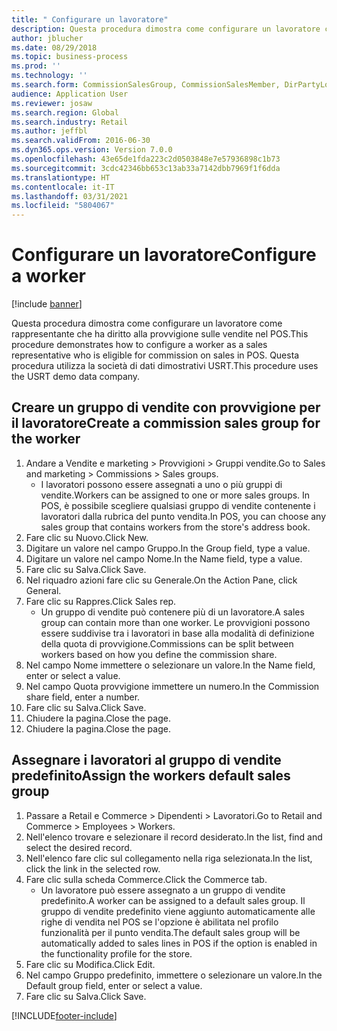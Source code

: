 ```yaml
---
title: " Configurare un lavoratore"
description: Questa procedura dimostra come configurare un lavoratore come rappresentante che ha diritto alla provvigione sulle vendite nel POS.
author: jblucher
ms.date: 08/29/2018
ms.topic: business-process
ms.prod: ''
ms.technology: ''
ms.search.form: CommissionSalesGroup, CommissionSalesMember, DirPartyLookup, HcmWorker
audience: Application User
ms.reviewer: josaw
ms.search.region: Global
ms.search.industry: Retail
ms.author: jeffbl
ms.search.validFrom: 2016-06-30
ms.dyn365.ops.version: Version 7.0.0
ms.openlocfilehash: 43e65de1fda223c2d0503848e7e57936898c1b73
ms.sourcegitcommit: 3cdc42346bb653c13ab33a7142dbb7969f1f6dda
ms.translationtype: HT
ms.contentlocale: it-IT
ms.lasthandoff: 03/31/2021
ms.locfileid: "5804067"
---
```

# <a name="configure-a-worker"></a><span data-ttu-id="ca9bd-103"> Configurare un lavoratore</span><span class="sxs-lookup"><span data-stu-id="ca9bd-103">Configure a worker</span></span>

[!include [banner](../includes/banner.md)]

<span data-ttu-id="ca9bd-104">Questa procedura dimostra come configurare un lavoratore come rappresentante che ha diritto alla provvigione sulle vendite nel POS.</span><span class="sxs-lookup"><span data-stu-id="ca9bd-104">This procedure demonstrates how to configure a worker as a sales representative who is eligible for commission on sales in POS.</span></span> <span data-ttu-id="ca9bd-105">Questa procedura utilizza la società di dati dimostrativi USRT.</span><span class="sxs-lookup"><span data-stu-id="ca9bd-105">This procedure uses the USRT demo data company.</span></span>


## <a name="create-a-commission-sales-group-for-the-worker"></a><span data-ttu-id="ca9bd-106">Creare un gruppo di vendite con provvigione per il lavoratore</span><span class="sxs-lookup"><span data-stu-id="ca9bd-106">Create a commission sales group for the worker</span></span>
1. <span data-ttu-id="ca9bd-107">Andare a Vendite e marketing > Provvigioni > Gruppi vendite.</span><span class="sxs-lookup"><span data-stu-id="ca9bd-107">Go to Sales and marketing > Commissions > Sales groups.</span></span>
    * <span data-ttu-id="ca9bd-108">I lavoratori possono essere assegnati a uno o più gruppi di vendite.</span><span class="sxs-lookup"><span data-stu-id="ca9bd-108">Workers can be assigned to one or more sales groups.</span></span> <span data-ttu-id="ca9bd-109">In POS, è possibile scegliere qualsiasi gruppo di vendite contenente i lavoratori dalla rubrica del punto vendita.</span><span class="sxs-lookup"><span data-stu-id="ca9bd-109">In POS, you can choose any sales group that contains workers from the store's address book.</span></span>  
2. <span data-ttu-id="ca9bd-110">Fare clic su Nuovo.</span><span class="sxs-lookup"><span data-stu-id="ca9bd-110">Click New.</span></span>
3. <span data-ttu-id="ca9bd-111">Digitare un valore nel campo Gruppo.</span><span class="sxs-lookup"><span data-stu-id="ca9bd-111">In the Group field, type a value.</span></span>
4. <span data-ttu-id="ca9bd-112">Digitare un valore nel campo Nome.</span><span class="sxs-lookup"><span data-stu-id="ca9bd-112">In the Name field, type a value.</span></span>
5. <span data-ttu-id="ca9bd-113">Fare clic su Salva.</span><span class="sxs-lookup"><span data-stu-id="ca9bd-113">Click Save.</span></span>
6. <span data-ttu-id="ca9bd-114">Nel riquadro azioni fare clic su Generale.</span><span class="sxs-lookup"><span data-stu-id="ca9bd-114">On the Action Pane, click General.</span></span>
7. <span data-ttu-id="ca9bd-115">Fare clic su Rappres.</span><span class="sxs-lookup"><span data-stu-id="ca9bd-115">Click Sales rep.</span></span>
    * <span data-ttu-id="ca9bd-116">Un gruppo di vendite può contenere più di un lavoratore.</span><span class="sxs-lookup"><span data-stu-id="ca9bd-116">A sales group can contain more than one worker.</span></span> <span data-ttu-id="ca9bd-117">Le provvigioni possono essere suddivise tra i lavoratori in base alla modalità di definizione della quota di provvigione.</span><span class="sxs-lookup"><span data-stu-id="ca9bd-117">Commissions can be split between workers based on how you define the commission share.</span></span>  
8. <span data-ttu-id="ca9bd-118">Nel campo Nome immettere o selezionare un valore.</span><span class="sxs-lookup"><span data-stu-id="ca9bd-118">In the Name field, enter or select a value.</span></span>
9. <span data-ttu-id="ca9bd-119">Nel campo Quota provvigione immettere un numero.</span><span class="sxs-lookup"><span data-stu-id="ca9bd-119">In the Commission share field, enter a number.</span></span>
10. <span data-ttu-id="ca9bd-120">Fare clic su Salva.</span><span class="sxs-lookup"><span data-stu-id="ca9bd-120">Click Save.</span></span>
11. <span data-ttu-id="ca9bd-121">Chiudere la pagina.</span><span class="sxs-lookup"><span data-stu-id="ca9bd-121">Close the page.</span></span>
12. <span data-ttu-id="ca9bd-122">Chiudere la pagina.</span><span class="sxs-lookup"><span data-stu-id="ca9bd-122">Close the page.</span></span>

## <a name="assign-the-workers-default-sales-group"></a><span data-ttu-id="ca9bd-123">Assegnare i lavoratori al gruppo di vendite predefinito</span><span class="sxs-lookup"><span data-stu-id="ca9bd-123">Assign the workers default sales group</span></span>
1. <span data-ttu-id="ca9bd-124">Passare a Retail e Commerce > Dipendenti > Lavoratori.</span><span class="sxs-lookup"><span data-stu-id="ca9bd-124">Go to Retail and Commerce > Employees > Workers.</span></span>
2. <span data-ttu-id="ca9bd-125">Nell'elenco trovare e selezionare il record desiderato.</span><span class="sxs-lookup"><span data-stu-id="ca9bd-125">In the list, find and select the desired record.</span></span>
3. <span data-ttu-id="ca9bd-126">Nell'elenco fare clic sul collegamento nella riga selezionata.</span><span class="sxs-lookup"><span data-stu-id="ca9bd-126">In the list, click the link in the selected row.</span></span>
4. <span data-ttu-id="ca9bd-127">Fare clic sulla scheda Commerce.</span><span class="sxs-lookup"><span data-stu-id="ca9bd-127">Click the Commerce tab.</span></span>
    * <span data-ttu-id="ca9bd-128">Un lavoratore può essere assegnato a un gruppo di vendite predefinito.</span><span class="sxs-lookup"><span data-stu-id="ca9bd-128">A worker can be assigned to a default sales group.</span></span> <span data-ttu-id="ca9bd-129">Il gruppo di vendite predefinito viene aggiunto automaticamente alle righe di vendita nel POS se l'opzione è abilitata nel profilo funzionalità per il punto vendita.</span><span class="sxs-lookup"><span data-stu-id="ca9bd-129">The default sales group will be automatically added to sales lines in POS if the option is enabled in the functionality profile for the store.</span></span>  
5. <span data-ttu-id="ca9bd-130">Fare clic su Modifica.</span><span class="sxs-lookup"><span data-stu-id="ca9bd-130">Click Edit.</span></span>
6. <span data-ttu-id="ca9bd-131">Nel campo Gruppo predefinito, immettere o selezionare un valore.</span><span class="sxs-lookup"><span data-stu-id="ca9bd-131">In the Default group field, enter or select a value.</span></span>
7. <span data-ttu-id="ca9bd-132">Fare clic su Salva.</span><span class="sxs-lookup"><span data-stu-id="ca9bd-132">Click Save.</span></span>



[!INCLUDE[footer-include](../../includes/footer-banner.md)]